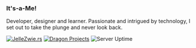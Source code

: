 ### It's-a-Me!
Developer, designer and learner. Passionate and intrigued by technology, I set out to take the plunge and never look back.

[![JelleZwie.rs](https://img.shields.io/badge/%F0%9F%8C%90-JelleZwie.rs-149dcc?style=for-the-badge)](https://jellezwie.rs) [![Dragon Projects](https://img.shields.io/badge/%F0%9F%90%B2-Dragon%20Projects-149dcc?style=for-the-badge)](https://dragonprojects.net) ![Server Uptime](https://img.shields.io/uptimerobot/ratio/m787327304-d237d2251f5b68ce4625717f?color=149dcc&label=Server%20Uptime&style=for-the-badge)

<!--
**jelle619/jelle619** is a ✨ _special_ ✨ repository because its `README.md` (this file) appears on your GitHub profile.

Here are some ideas to get you started:

![followers](https://img.shields.io/github/followers/jelle619?color=149dcc&style=flat-square)
![stars](https://img.shields.io/github/stars/jelle619?color=149dcc&style=flat-square)
![sponsors](https://img.shields.io/github/sponsors/jelle619?color=149dcc&style=flat-square)

- 🔭 I’m currently working on ...
- 🌱 I’m currently learning ...
- 👯 I’m looking to collaborate on ...
- 🤔 I’m looking for help with ...
- 💬 Ask me about ...
- 📫 How to reach me: ...
- 😄 Pronouns: ...
- ⚡ Fun fact: ...
-->

